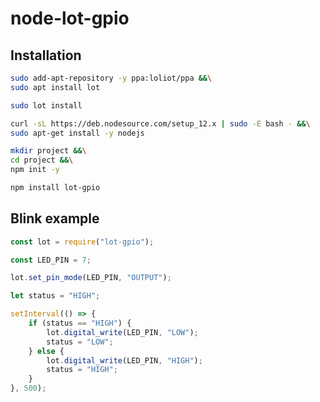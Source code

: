 # node-lot-gpio

## Installation

```bash
sudo add-apt-repository -y ppa:loliot/ppa &&\
sudo apt install lot
```

```bash
sudo lot install
```

```bash
curl -sL https://deb.nodesource.com/setup_12.x | sudo -E bash - &&\
sudo apt-get install -y nodejs
```

```bash
mkdir project &&\
cd project &&\
npm init -y
```

```bash
npm install lot-gpio
```

## Blink example

```javascript
const lot = require("lot-gpio");

const LED_PIN = 7;

lot.set_pin_mode(LED_PIN, "OUTPUT");

let status = "HIGH";

setInterval(() => {
    if (status == "HIGH") {
        lot.digital_write(LED_PIN, "LOW");
        status = "LOW";
    } else {
        lot.digital_write(LED_PIN, "HIGH");
        status = "HIGH";
    }
}, 500);
```
